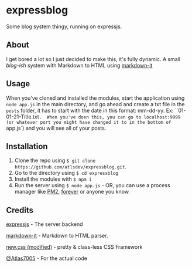 # expressblog
Some blog system thingy, running on expressjs.
## About
I get bored a lot so I just decided to make this, it's fully dynamic. A small *blog-ish* system with Markdown to HTML using [markdown-it](https://github.com/markdown-it/markdown-it)
## Usage
When you've cloned and installed the modules, start the application using `node app.js` in the main directory, and go ahead and create a txt file in the `posts` folder, it has to start with the date in this format: mm-dd-yy. Ex: ``01-01-21-Title.txt`. 
When you've doen this, you can go to localhost:9999 (or whatever port you might have changed it to in the bottom of `app.js`) and you will see all of your posts.

## Installation
1. Clone the repo using `$ git clone https://github.com/atlsdev/expressblog.git`.
2. Go to the directory using `$ cd expressblog`
3. Install the modules with `$ npm i`
4. Run the server using `$ node app.js` - OR, you can use a process manager like [PM2](https://www.npmjs.com/package/pm2), [forever](https://www.npmjs.com/package/forever) or anyone you know. 

## Credits
[expressjs](https://expressjs.com/) - The server backend

[markdown-it](https://github.com/markdown-it/markdown-it) - Markdown to HTML parser.

[new.css (modified)](https://github.com/xz/new.css) - pretty & class-less CSS Framework

[@Atlas7005](https://github.com/atlas7005) - For the actual code
